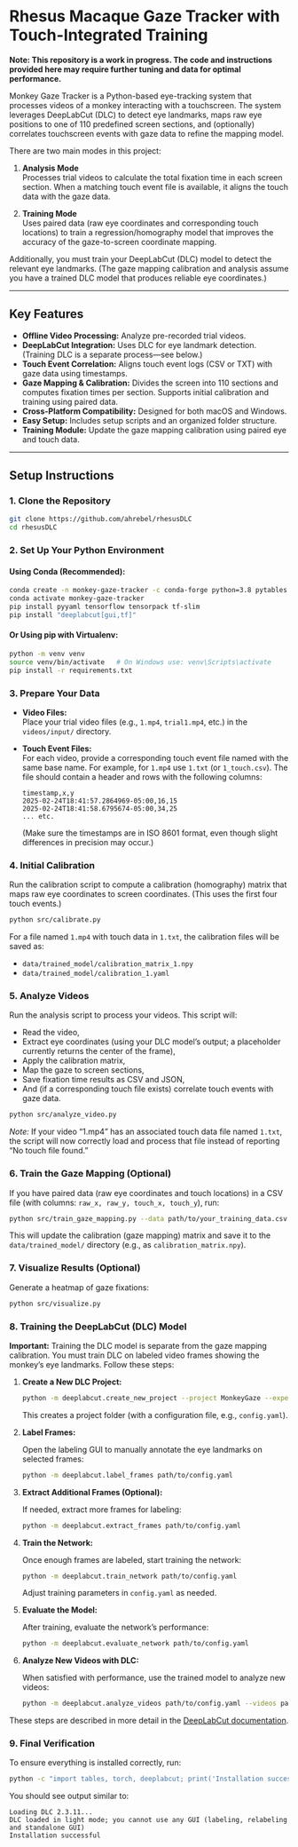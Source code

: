 # Rhesus Macaque Gaze Tracker with Touch-Integrated Training

**Note: This repository is a work in progress. The code and instructions provided here may require further tuning and data for optimal performance.**

Monkey Gaze Tracker is a Python-based eye-tracking system that processes videos of a monkey interacting with a touchscreen. The system leverages DeepLabCut (DLC) to detect eye landmarks, maps raw eye positions to one of 110 predefined screen sections, and (optionally) correlates touchscreen events with gaze data to refine the mapping model.

There are two main modes in this project:

1. **Analysis Mode**  
   Processes trial videos to calculate the total fixation time in each screen section. When a matching touch event file is available, it aligns the touch data with the gaze data.

2. **Training Mode**  
   Uses paired data (raw eye coordinates and corresponding touch locations) to train a regression/homography model that improves the accuracy of the gaze-to-screen coordinate mapping.

Additionally, you must train your DeepLabCut (DLC) model to detect the relevant eye landmarks. (The gaze mapping calibration and analysis assume you have a trained DLC model that produces reliable eye coordinates.)

---

## Key Features

- **Offline Video Processing:** Analyze pre-recorded trial videos.
- **DeepLabCut Integration:** Uses DLC for eye landmark detection. (Training DLC is a separate process—see below.)
- **Touch Event Correlation:** Aligns touch event logs (CSV or TXT) with gaze data using timestamps.
- **Gaze Mapping & Calibration:** Divides the screen into 110 sections and computes fixation times per section. Supports initial calibration and training using paired data.
- **Cross-Platform Compatibility:** Designed for both macOS and Windows.
- **Easy Setup:** Includes setup scripts and an organized folder structure.
- **Training Module:** Update the gaze mapping calibration using paired eye and touch data.

---

## Setup Instructions

### 1. Clone the Repository

```bash
git clone https://github.com/ahrebel/rhesusDLC
cd rhesusDLC
```

### 2. Set Up Your Python Environment

#### Using Conda (Recommended):

```bash
conda create -n monkey-gaze-tracker -c conda-forge python=3.8 pytables hdf5 lzo opencv numpy pandas matplotlib scikit-learn scikit-image scipy tqdm statsmodels
conda activate monkey-gaze-tracker
pip install pyyaml tensorflow tensorpack tf-slim
pip install "deeplabcut[gui,tf]"
```

#### Or Using pip with Virtualenv:

```bash
python -m venv venv
source venv/bin/activate   # On Windows use: venv\Scripts\activate
pip install -r requirements.txt
```

### 3. Prepare Your Data

- **Video Files:**  
  Place your trial video files (e.g., `1.mp4`, `trial1.mp4`, etc.) in the `videos/input/` directory.

- **Touch Event Files:**  
  For each video, provide a corresponding touch event file named with the same base name. For example, for `1.mp4` use `1.txt` (or `1_touch.csv`). The file should contain a header and rows with the following columns:

  ```
  timestamp,x,y
  2025-02-24T18:41:57.2864969-05:00,16,15
  2025-02-24T18:41:58.6795674-05:00,34,25
  ... etc.
  ```

  (Make sure the timestamps are in ISO 8601 format, even though slight differences in precision may occur.)

### 4. Initial Calibration

Run the calibration script to compute a calibration (homography) matrix that maps raw eye coordinates to screen coordinates. (This uses the first four touch events.)

```bash
python src/calibrate.py
```

For a file named `1.mp4` with touch data in `1.txt`, the calibration files will be saved as:
- `data/trained_model/calibration_matrix_1.npy`
- `data/trained_model/calibration_1.yaml`

### 5. Analyze Videos

Run the analysis script to process your videos. This script will:
- Read the video,
- Extract eye coordinates (using your DLC model’s output; a placeholder currently returns the center of the frame),
- Apply the calibration matrix,
- Map the gaze to screen sections,
- Save fixation time results as CSV and JSON,
- And (if a corresponding touch file exists) correlate touch events with gaze data.

```bash
python src/analyze_video.py
```

*Note:* If your video “1.mp4” has an associated touch data file named `1.txt`, the script will now correctly load and process that file instead of reporting “No touch file found.”

### 6. Train the Gaze Mapping (Optional)

If you have paired data (raw eye coordinates and touch locations) in a CSV file (with columns: `raw_x, raw_y, touch_x, touch_y`), run:

```bash
python src/train_gaze_mapping.py --data path/to/your_training_data.csv
```

This will update the calibration (gaze mapping) matrix and save it to the `data/trained_model/` directory (e.g., as `calibration_matrix.npy`).

### 7. Visualize Results (Optional)

Generate a heatmap of gaze fixations:

```bash
python src/visualize.py
```

### 8. Training the DeepLabCut (DLC) Model

**Important:** Training the DLC model is separate from the gaze mapping calibration. You must train DLC on labeled video frames showing the monkey’s eye landmarks. Follow these steps:

1. **Create a New DLC Project:**

   ```bash
   python -m deeplabcut.create_new_project --project MonkeyGaze --experimenter YourName --videos path/to/your_video.mp4 --working_directory path/to/your_project_folder
   ```

   This creates a project folder (with a configuration file, e.g., `config.yaml`).

2. **Label Frames:**

   Open the labeling GUI to manually annotate the eye landmarks on selected frames:

   ```bash
   python -m deeplabcut.label_frames path/to/config.yaml
   ```

3. **Extract Additional Frames (Optional):**

   If needed, extract more frames for labeling:

   ```bash
   python -m deeplabcut.extract_frames path/to/config.yaml
   ```

4. **Train the Network:**

   Once enough frames are labeled, start training the network:

   ```bash
   python -m deeplabcut.train_network path/to/config.yaml
   ```

   Adjust training parameters in `config.yaml` as needed.

5. **Evaluate the Model:**

   After training, evaluate the network’s performance:

   ```bash
   python -m deeplabcut.evaluate_network path/to/config.yaml
   ```

6. **Analyze New Videos with DLC:**

   When satisfied with performance, use the trained model to analyze new videos:

   ```bash
   python -m deeplabcut.analyze_videos path/to/config.yaml --videos path/to/new_video.mp4
   ```

These steps are described in more detail in the [DeepLabCut documentation](https://deeplabcut.github.io/DeepLabCut/docs/).

### 9. Final Verification

To ensure everything is installed correctly, run:

```bash
python -c "import tables, torch, deeplabcut; print('Installation successful')"
```

You should see output similar to:

```
Loading DLC 2.3.11...
DLC loaded in light mode; you cannot use any GUI (labeling, relabeling and standalone GUI)
Installation successful
```
